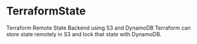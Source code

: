 # TerraformState
Terraform Remote State Backend using S3 and DynamoDB
Terraform can store state remotely in S3 and lock that state with DynamoDB.
 

